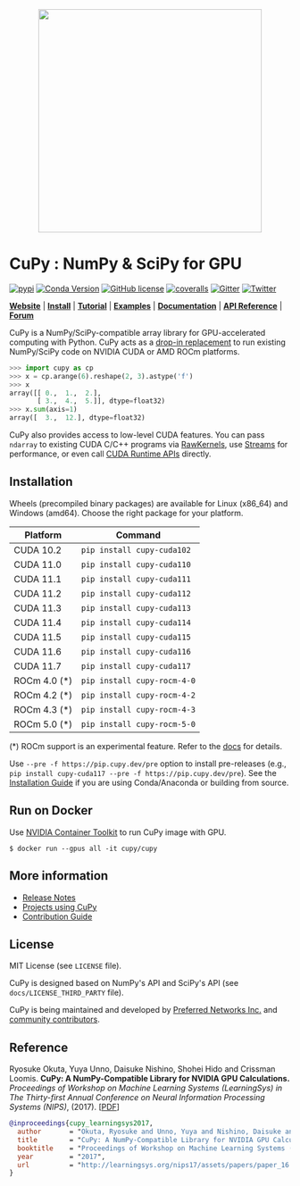<div align="center"><img src="https://raw.githubusercontent.com/cupy/cupy/master/docs/image/cupy_logo_1000px.png" width="400"/></div>

# CuPy : NumPy & SciPy for GPU

[![pypi](https://img.shields.io/pypi/v/cupy.svg)](https://pypi.python.org/pypi/cupy)
[![Conda Version](https://img.shields.io/conda/vn/conda-forge/cupy.svg)](https://anaconda.org/conda-forge/cupy)
[![GitHub license](https://img.shields.io/github/license/cupy/cupy.svg)](https://github.com/cupy/cupy)
[![coveralls](https://img.shields.io/coveralls/cupy/cupy.svg)](https://coveralls.io/github/cupy/cupy)
[![Gitter](https://badges.gitter.im/cupy/community.svg)](https://gitter.im/cupy/community)
[![Twitter](https://img.shields.io/twitter/follow/CuPy_Team?label=%40CuPy_Team)](https://twitter.com/CuPy_Team)

[**Website**](https://cupy.dev/)
| [**Install**](https://docs.cupy.dev/en/stable/install.html)
| [**Tutorial**](https://docs.cupy.dev/en/stable/user_guide/basic.html)
| [**Examples**](https://github.com/cupy/cupy/tree/master/examples)
| [**Documentation**](https://docs.cupy.dev/en/stable/)
| [**API Reference**](https://docs.cupy.dev/en/stable/reference/)
| [**Forum**](https://groups.google.com/forum/#!forum/cupy)

CuPy is a NumPy/SciPy-compatible array library for GPU-accelerated computing with Python.
CuPy acts as a [drop-in replacement](https://docs.cupy.dev/en/stable/reference/comparison.html) to run existing NumPy/SciPy code on NVIDIA CUDA or AMD ROCm platforms.

```py
>>> import cupy as cp
>>> x = cp.arange(6).reshape(2, 3).astype('f')
>>> x
array([[ 0.,  1.,  2.],
       [ 3.,  4.,  5.]], dtype=float32)
>>> x.sum(axis=1)
array([  3.,  12.], dtype=float32)
```

CuPy also provides access to low-level CUDA features.
You can pass `ndarray` to existing CUDA C/C++ programs via [RawKernels](https://docs.cupy.dev/en/stable/user_guide/kernel.html#raw-kernels), use [Streams](https://docs.cupy.dev/en/stable/reference/cuda.html) for performance, or even call [CUDA Runtime APIs](https://docs.cupy.dev/en/stable/reference/cuda.html#runtime-api) directly.

## Installation

Wheels (precompiled binary packages) are available for Linux (x86_64) and Windows (amd64).
Choose the right package for your platform.

| Platform      | Command                       |
| ------------- | ----------------------------- |
| CUDA 10.2     | `pip install cupy-cuda102`    |
| CUDA 11.0     | `pip install cupy-cuda110`    |
| CUDA 11.1     | `pip install cupy-cuda111`    |
| CUDA 11.2     | `pip install cupy-cuda112`    |
| CUDA 11.3     | `pip install cupy-cuda113`    |
| CUDA 11.4     | `pip install cupy-cuda114`    |
| CUDA 11.5     | `pip install cupy-cuda115`    |
| CUDA 11.6     | `pip install cupy-cuda116`    |
| CUDA 11.7     | `pip install cupy-cuda117`    |
| ROCm 4.0 (*)  | `pip install cupy-rocm-4-0`   |
| ROCm 4.2 (*)  | `pip install cupy-rocm-4-2`   |
| ROCm 4.3 (*)  | `pip install cupy-rocm-4-3`   |
| ROCm 5.0 (*)  | `pip install cupy-rocm-5-0`   |

(\*) ROCm support is an experimental feature. Refer to the [docs](https://docs.cupy.dev/en/latest/install.html#using-cupy-on-amd-gpu-experimental) for details.

Use `--pre -f https://pip.cupy.dev/pre` option to install pre-releases (e.g., `pip install cupy-cuda117 --pre -f https://pip.cupy.dev/pre`).
See the [Installation Guide](https://docs.cupy.dev/en/stable/install.html) if you are using Conda/Anaconda or building from source.

## Run on Docker

Use [NVIDIA Container Toolkit](https://github.com/NVIDIA/nvidia-docker) to run CuPy image with GPU.

```
$ docker run --gpus all -it cupy/cupy
```

## More information

- [Release Notes](https://github.com/cupy/cupy/releases)
- [Projects using CuPy](https://github.com/cupy/cupy/wiki/Projects-using-CuPy)
- [Contribution Guide](https://docs.cupy.dev/en/stable/contribution.html)

## License

MIT License (see `LICENSE` file).

CuPy is designed based on NumPy's API and SciPy's API (see `docs/LICENSE_THIRD_PARTY` file).

CuPy is being maintained and developed by [Preferred Networks Inc.](https://preferred.jp/en/) and [community contributors](https://github.com/cupy/cupy/graphs/contributors).

## Reference

Ryosuke Okuta, Yuya Unno, Daisuke Nishino, Shohei Hido and Crissman Loomis.
**CuPy: A NumPy-Compatible Library for NVIDIA GPU Calculations.**
*Proceedings of Workshop on Machine Learning Systems (LearningSys) in The Thirty-first Annual Conference on Neural Information Processing Systems (NIPS)*, (2017).
[[PDF](http://learningsys.org/nips17/assets/papers/paper_16.pdf)]

```bibtex
@inproceedings{cupy_learningsys2017,
  author       = "Okuta, Ryosuke and Unno, Yuya and Nishino, Daisuke and Hido, Shohei and Loomis, Crissman",
  title        = "CuPy: A NumPy-Compatible Library for NVIDIA GPU Calculations",
  booktitle    = "Proceedings of Workshop on Machine Learning Systems (LearningSys) in The Thirty-first Annual Conference on Neural Information Processing Systems (NIPS)",
  year         = "2017",
  url          = "http://learningsys.org/nips17/assets/papers/paper_16.pdf"
}
```
